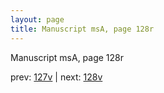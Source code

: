 ```yaml
---
layout: page
title: Manuscript msA, page 128r
---
```


Manuscript msA, page 128r

prev:  [127v](../127v) | next:  [128v](../128v)